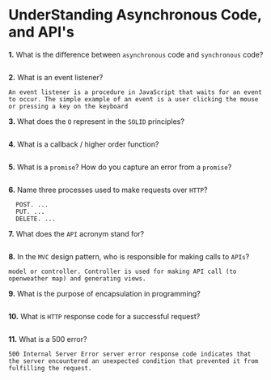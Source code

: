 # UnderStanding Asynchronous Code, and API's

**1.** What is the difference between `asynchronous` code and `synchronous` code?

<!-- enter you answer in the space below -->

```In synchronous operations tasks are performed one at a time and only when one is completed, the following is unblocked. In other words, you need to wait for a task to finish to move to the next one. In asynchronous operations, on the other hand, you can move to another task before the previous one finishes

```

**2.** What is an event listener?

<!-- enter you answer in the space below -->

```
An event listener is a procedure in JavaScript that waits for an event to occur. The simple example of an event is a user clicking the mouse or pressing a key on the keyboard
```

**3.** What does the `O` represent in the `SOLID` principles?

<!-- enter you answer in the space below -->

```O - Open-closed Principle.

```

**4.** What is a callback / higher order function?

<!-- enter you answer in the space below -->

```A callback function, also known as a higher-order function, is a function that is passed to another function (let's call this other function “otherFunction”) as a parameter, and the callback function is called (or executed) inside the “otherFunction”.

```

**5.** What is a `promise`? How do you capture an error from a `promise`?

<!-- enter you answer in the space below -->

```the catch() method returns a Promise and deals with rejected cases only.

```

**6.** Name three processes used to make requests over `HTTP`?

<!-- enter you answer in the space below -->

```
  POST. ...
  PUT. ...
  DELETE. ...

```

**7.** What does the `API` acronym stand for?

<!-- enter you answer in the space below -->

```Application programming interface

```

**8.** In the `MVC` design pattern, who is responsible for making calls to `APIs`?

<!-- enter you answer in the space below -->

```
model or controller. Controller is used for making API call (to openweather map) and generating views.
```

**9.** What is the purpose of encapsulation in programming?

<!-- enter you answer in the space below -->

```Encapsulation allows you to hide specific information and control access to the internal state of the object.

```

**10.** What is `HTTP` response code for a successful request?

<!-- enter you answer in the space below -->

```HTTP response status codes indicate whether a specific HTTP request has been successfully completed. Responses are grouped in five classes: Informational responses ( 100 – 199 ) Successful responses ( 200 – 299 )

```

**11.** What is a 500 error?

<!-- enter you answer in the space below -->

```
500 Internal Server Error server error response code indicates that the server encountered an unexpected condition that prevented it from fulfilling the request.
```
